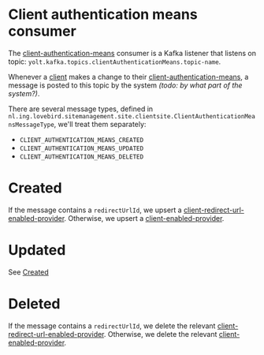 # Client authentication means consumer

The [client-authentication-means](../concepts/client-authentication-means.md) consumer is a Kafka listener that listens on topic: `yolt.kafka.topics.clientAuthenticationMeans.topic-name`.

Whenever a [client](../concepts/client.md) makes a change to their [client-authentication-means](../concepts/client-authentication-means.md), a message is posted to this topic by the system *(todo: by what part of the system?)*.

There are several message types, defined in `nl.ing.lovebird.sitemanagement.site.clientsite.ClientAuthenticationMeansMessageType`, we'll treat them separately:
- `CLIENT_AUTHENTICATION_MEANS_CREATED`
- `CLIENT_AUTHENTICATION_MEANS_UPDATED`
- `CLIENT_AUTHENTICATION_MEANS_DELETED`

# Created

If the message contains a `redirectUrlId`, we upsert a [client-redirect-url-enabled-provider](../concepts/client-redirect-url-enabled-provider.md).
Otherwise, we upsert a [client-enabled-provider](../concepts/client-enabled-provider.md).

# Updated

See [Created](#created)

# Deleted

If the message contains a `redirectUrlId`, we delete the relevant [client-redirect-url-enabled-provider](../concepts/client-redirect-url-enabled-provider.md).
Otherwise, we delete the relevant [client-enabled-provider](../concepts/client-enabled-provider.md).